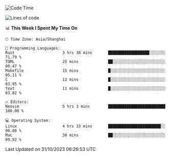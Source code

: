 <!--START_SECTION:waka-->
![Code Time](http://img.shields.io/badge/Code%20Time-1%2C642%20hrs%2040%20mins-blue)

![Lines of code](https://img.shields.io/badge/From%20Hello%20World%20I%27ve%20Written-288.0%20thousand%20lines%20of%20code-blue)

📊 **This Week I Spent My Time On** 

```text
🕑︎ Time Zone: Asia/Shanghai

💬 Programming Languages: 
Rust                     3 hrs 38 mins       ██████████████████░░░░░░░   71.79 % 
TOML                     25 mins             ██░░░░░░░░░░░░░░░░░░░░░░░   08.47 % 
Makefile                 15 mins             █░░░░░░░░░░░░░░░░░░░░░░░░   05.11 % 
C                        12 mins             █░░░░░░░░░░░░░░░░░░░░░░░░   03.95 % 
Text                     11 mins             █░░░░░░░░░░░░░░░░░░░░░░░░   03.82 % 

🔥 Editors: 
Neovim                   5 hrs 3 mins        █████████████████████████   100.00 % 

💻 Operating System: 
Linux                    4 hrs 33 mins       ███████████████████████░░   90.08 % 
Mac                      30 mins             ██░░░░░░░░░░░░░░░░░░░░░░░   09.92 % 
```


 Last Updated on 31/10/2023 06:26:53 UTC
<!--END_SECTION:waka-->
